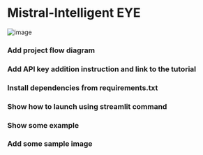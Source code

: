 # Mistral-Intelligent EYE
![image](https://github.com/shetumohanto/mistral/assets/53278488/b61183fc-b581-48b6-bbb8-3fba55ac0601)
### Add project flow diagram
### Add API key addition instruction and link to the tutorial
### Install dependencies from requirements.txt
### Show how to launch using streamlit command
### Show some example
### Add some sample image
